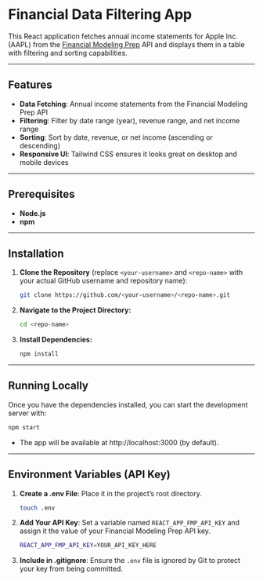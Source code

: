 # Financial Data Filtering App

This React application fetches annual income statements for Apple Inc. (AAPL) from the [Financial Modeling Prep](https://financialmodelingprep.com/) API and displays them in a table with filtering and sorting capabilities.

---

## Features

- **Data Fetching**: Annual income statements from the Financial Modeling Prep API  
- **Filtering**: Filter by date range (year), revenue range, and net income range  
- **Sorting**: Sort by date, revenue, or net income (ascending or descending)  
- **Responsive UI**: Tailwind CSS ensures it looks great on desktop and mobile devices  

---

## Prerequisites

- **Node.js**
- **npm**

---

## Installation

1. **Clone the Repository** (replace `<your-username>` and `<repo-name>` with your actual GitHub username and repository name):

   ```bash
   git clone https://github.com/<your-username>/<repo-name>.git
   ```  
2. **Navigate to the Project Directory:**  

   ```bash
   cd <repo-name>
   ```  

3. **Install Dependencies:**  

   ```bash
   npm install
   ```  

---

## Running Locally  

Once you have the dependencies installed, you can start the development server with:  
   ```bash
   npm start
   ```  

- The app will be available at http://localhost:3000 (by default).  

---

## Environment Variables (API Key)  

1. **Create a .env File**: Place it in the project’s root directory.  
   ```bash
   touch .env
   ```  
2. **Add Your API Key**: Set a variable named `REACT_APP_FMP_API_KEY` and assign it the value of your Financial Modeling Prep API key.  
   ```bash
   REACT_APP_FMP_API_KEY=YOUR_API_KEY_HERE
   ```  
3. **Include in .gitignore**: Ensure the `.env` file is ignored by Git to protect your key from being committed.
